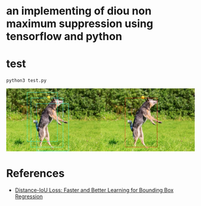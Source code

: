 # an implementing of diou non maximum suppression using tensorflow and python

# test
```
python3 test.py
```

 ![](test_pictures/result.jpg "")

# References
* [Distance-IoU Loss: Faster and Better Learning for Bounding Box Regression](https://arxiv.org/pdf/1911.08287)

